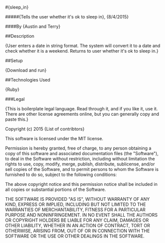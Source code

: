 #{sleep_in}

#####{Tells the user whether it's ok to sleep in}, {8/4/2015}

####By {Austin and Terry}

##Description

{User enters a date in string format.  The system will convert it to a date and check whether it is a weekend.  Returns to user whether it's ok to sleep in.}

##Setup

{Download and run}

##Technologies Used

{Ruby}

###Legal

{This is boilerplate legal language. Read through it, and if you like it, use it. There are other license agreements online, but you can generally copy and paste this.}

Copyright (c) 2015 {List of contribtors}

This software is licensed under the MIT license.

Permission is hereby granted, free of charge, to any person obtaining a copy of this software and associated documentation files (the "Software"), to deal in the Software without restriction, including without limitation the rights to use, copy, modify, merge, publish, distribute, sublicense, and/or sell copies of the Software, and to permit persons to whom the Software is furnished to do so, subject to the following conditions:

The above copyright notice and this permission notice shall be included in all copies or substantial portions of the Software.

THE SOFTWARE IS PROVIDED "AS IS", WITHOUT WARRANTY OF ANY KIND, EXPRESS OR IMPLIED, INCLUDING BUT NOT LIMITED TO THE WARRANTIES OF MERCHANTABILITY, FITNESS FOR A PARTICULAR PURPOSE AND NONINFRINGEMENT. IN NO EVENT SHALL THE AUTHORS OR COPYRIGHT HOLDERS BE LIABLE FOR ANY CLAIM, DAMAGES OR OTHER LIABILITY, WHETHER IN AN ACTION OF CONTRACT, TORT OR OTHERWISE, ARISING FROM, OUT OF OR IN CONNECTION WITH THE SOFTWARE OR THE USE OR OTHER DEALINGS IN THE SOFTWARE.
